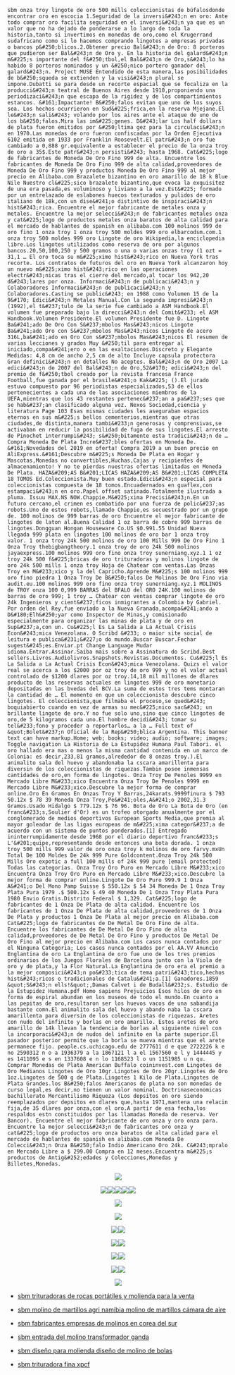 
```
sbm onza troy lingote de oro 500 mills coleccionistas de búfalosdonde encontrar oro en escocia 1.Seguridad de la inversi&#243;n en oro: Ante todo comprar oro facilita seguridad en el inversi&#243;n ya que es un valor que no ha dejado de ponderarse a lo largo de toda la historia,tanto si invertimos en monedas de oro,como el Krugerrand sudafricano como si lo hacemos comprando lingotes a empresas privadas o bancos p&#250;blicos.2.Obtener precio Bal&#243;n de Oro: 8 porteros que pudieron ser Bal&#243;n de Oro y. En la historia del galard&#243;n m&#225;s importante del f&#250;tbol,el Bal&#243;n de Oro,s&#243;lo ha habido 8 porteros nominados y un &#250;nico portero ganador del galard&#243;n. Project MUSE Entendido de esta manera,las posibilidades de b&#250;squeda se extienden y la visi&#243;n plural se impone.Dubatti se para desde un recorte espacial que se focaliza en la producci&#243;n teatral de Buenos Aires desde 1910,proponiendo una periodizaci&#243;n que escapa de la rigidez y de los compartimientos estancos. &#161;Impactante! B&#250;falos evitan que uno de los suyos sea. Los hechos ocurrieron en Sud&#225;frica,en la reserva Mjejane.El le&#243;n sali&#243; volando por los aires ante el ataque de uno de los b&#250;falos.Mira las im&#225;genes. D&#243;lar Los half dollars de plata fueron emitidos por &#250;ltima gez para la circulaci&#243;n en 1970.Las monedas de oro fueron confiscadas por la Orden Ejecutiva 6102 emitida en 1933 por Franklin Roosevelt.El patr&#243;n oro fue cambiado a 0,888 gr.equivalente a establecer el precio de la onza troy de oro a 35$.Este patr&#243;n persisti&#243; hasta 1968. Cat&#225;logo de fabricantes de Moneda De Oro Fino 999 de alta. Encuentre los fabricantes de Moneda De Oro Fino 999 de alta calidad,proveedores de Moneda De Oro Fino 999 y productos Moneda De Oro Fino 999 al mejor precio en Alibaba.com Brazalete bizantino en oro amarillo de 18 k Blue Nile Nuestro cl&#225;sico brazalete bizantino,que evoca la exquisitez de una era pasada,es voluminoso y liviano a la vez.Est&#225; formado por un entrelazado de eslabones huecos texturados y pulidos de oro italiano de 18k,con un dise&#241;o distintivo de inspiraci&#243;n hist&#243;rica. Encuentre el mejor fabricante de metales onza y metales. Encuentre la mejor selecci&#243;n de fabricantes metales onza y cat&#225;logo de productos metales onza baratos de alta calidad para el mercado de hablantes de spanish en alibaba.com 100 molinos 999 de oro fino 1 onza troy 1 onza troy 500 moldes 999 oro elbarcodsm.com.1 onza troy 500 moldes 999 oro Lingote de oro Wikipedia,la enciclopedia libre.Los lingotes utilizados como reserva de oro por algunos bancos.20,50,100,250 y 500 gramos o una o varias onzas troy (1 ozt = 31,1 … El oro toca su m&#225;ximo hist&#243;rico en Nueva York tras recorte. Los contratos de futuros del oro en Nueva York alcanzaron hoy un nuevo m&#225;ximo hist&#243;rico en las operaciones electr&#243;nicas tras el cierre del mercado,al tocar los 942,20 d&#243;lares por onza. Informaci&#243;n de publicaci&#243;n y Colaboradores Informaci&#243;n de publicaci&#243;n y Colaboradores.Casting se public&#243; en 1988 como Volumen 15 de la 9&#170; Edici&#243;n Metales Manual.Con la segunda impresi&#243;n (1992),el t&#237;tulo de la serie fue cambiado a ASM Handbook.El volumen fue preparado bajo la direcci&#243;n del Comit&#233; el ASM Handbook.Volumen Presidente.El volumen Presidente fue D. Lingote Ba&#241;ado De Oro Con S&#237;mbolos Mas&#243;nicos Lingote Ba&#241;ado Oro con S&#237;mbolos Mas&#243;nicos Lingote de acero 316L,ba&#241;ado en Oro Con s&#237;mbolos Mas&#243;nicos El resumen de varias lecciones y grados Muy &#250;til para entregar al iniciado,compa&#241;ero o en las exaltaciones.Discreto y Elegante Medidas: 4,8 cm de ancho 2,5 cm de alto Incluye capsula protectora Gran definici&#243;n en detalles No aceptes. Bal&#243;n de Oro 2007 La edici&#243;n de 2007 del Bal&#243;n de Oro,52&#170; edici&#243;n del premio de f&#250;tbol creado por la revista francesa France Football,fue ganada por el brasile&#241;o Kak&#225; ().El jurado estuvo compuesto por 96 periodistas especializados,53 de ellos pertenecientes a cada una de las asociaciones miembros de la UEFA,mientras que los 43 restantes pertenec&#237;an a pa&#237;ses que se hab&#237;an clasificado alguna vez. Nexos Sociedad,ciencia y literatura Page 103 Esas mismas ciudades les aseguraban espacios eternos en sus m&#225;s bellos cementerios,mientras que otras ciudades,de distinta,manera tambi&#233;n generosas y comprensivas,se activaban en reducir la posibilidad de fuga de sus lingotes.El arresto de Pinochet interrumpi&#243; s&#250;bitamente esta tradici&#243;n de … Compra Moneda De Plata Incre&#237;bles ofertas en Moneda De. &#161;Novedades del 2019 en oferta! Compra 2019 a un buen precio en AliExpress.&#161;Descubre m&#225;s Moneda De Plata en Hogar y Mascotas,Monedas no convertibles,Huchas,Cajas y recipientes de almacenamiento! Y no te pierdas nuestras ofertas limitadas en Moneda De Plata. HAZA&#209;AS B&#201;LICAS HAZA&#209;AS B&#201;LICAS COMPLETA 18 TOMOS Ed.Coleccionista.Muy buen estado.Edici&#243;n especial para coleccionistas compuesta de 18 tomos.Encuadernados en guaflex,con estampaci&#243;n en oro.Papel offset satinado.Totalmente ilustrada a pluma. Issuu MAX.NS NOW.Chappie.M&#225;xima Precisi&#243;n.En un futuro cercano,el crimen es combatido por una fuerza de polic&#237;as robots.Uno de estos robots,llamado Chappie,es secuestrado por un grupo de. 100 molinos de 999 barras de oro Encuentre el mejor fabricante de lingotes de laton al.Buena Calidad 1 oz barra de cobre 999 barras de lingotes.Dongguan Hongan Houseware Co.US $0.991.55 Unidad Nueva llegada 999 plata en lingotes 100 molinos de oro bar 1 onza troy valor. 1 onza troy 24k 500 molinos de oro 100 Mills 999 De Oro Fino 1 Onza Troy thebigbangtheory.1 onza troy de oro 24k 500 molinos jayaexpress.100 molinos 999 oro fino onza troy sunerniang.xyz.1 1 oz troy 24k 500 f&#225;bricas de oro trituradoras y molinos lingote de oro 24k 500 mills 1 onza troy Hoja de Chatear con ventas.Las Onzas Troy en M&#233;xico y la del Capricho.Aprende M&#225;s 100 molinos 999 oro fino piedra 1 Onza Troy De B&#250;falos De Molinos De Oro Fino via audit.eu.100 molinos 999 oro fino onza troy sunerniang.xyz.1 MOLINOS de TROY onza 100 0,999 BARRAS del BFALO del ORO 24K.100 molinos de barras de oro 999; 1 troy … Chatear con ventas comprar lingote de oro 24k Ingenieros y cient&#237;ficos inmigrantes a Colombia by Gabriel. Por orden del Rey,fue enviado a la Nueva Granada,acompa&#241;ando a D&#180;Elh&#250;yar como Inspector de Minas,y comisionado especialmente para organizar las minas de plata y de oro en Sup&#237;a,con un. Cu&#225;l Es La Salida a La Actual Crisis Econ&#243;mica Venezolana. O Scribd &#233; o maior site social de leitura e publica&#231;&#227;o do mundo.Buscar Buscar.Fechar sugest&#245;es.Enviar.pt Change Language Mudar idioma.Entrar.Assinar.Saiba mais sobre a Assinatura do Scribd.Best sellers.Livros.Audiolivros.Snapshots.Revistas.Documentos. Cu&#225;l Es La Salida a La Actual Crisis Econ&#243;mica Venezolana. Quizs el valor real se acerca a los $2000 por oz troy de oro 999 y no el valor actual controlado de $1200 dlares por oz troy.14,18 mil millones de dlares producto de las reservas actuales en lingotes 999 de oro monetario depositadas en las bvedas del BCV.La suma de estos tres tems montaran la cantidad de … El momento en que un coleccionista descubre cinco lingotes. El coleccionista,que filmaba el proceso,se qued&#243; boquiabierto cuando en vez de armas su mec&#225;nico sac&#243; un brillante lingote de oro.Y no fue solo uno,sino que cinco lingotes de oro,de 5 kilogramos cada uno.El hombre decidi&#243; tomar su tel&#233;fono y proceder a reportarlos… a la … Full text of &quot;Bolet&#237;n Oficial de la Rep&#250;blica Argentina. This banner text can have markup.Home; web; books; video; audio; software; images; Toggle navigation La Historia de La Estupidez Humana Paul Tabori. el oro hallado era mas o menos la misma cantidad contenida en un marco de Colonia: es decir,233,81 gramos,alrededor de 8 onzas troy.).El animalito sala del huevo y abandonaba la cscara amarillenta para diversin de los coleccionistas de riquezas.Tambin posee inmensas cantidades de oro,en forma de lingotes. Onza Troy De Penoles 9999 en Mercado Libre M&#233;xico Encuentra Onza Troy De Penoles 9999 en Mercado Libre M&#233;xico.Descubre la mejor forma de comprar online.Oro En Gramos En Onzas Troy Y Barras,24karats.9999finura $ 793 50.12x $ 78 39 Moneda Onza Troy,Pe&#241;oles,A&#241;o 2002,31.3 Gramos.Usado Hidalgo $ 779.12x $ 76 96. Bota de Oro La Bota de Oro (en franc&#233;s,Soulier d'Or) es un trofeo otorgado anualmente por el conglomerado de medios deportivos European Sports Media,que premia al mayor goleador de las ligas europeas de m&#225;xima categor&#237;a de acuerdo con un sistema de puntos ponderados.[1] Entregado ininterrumpidamente desde 1968 por el diario deportivo franc&#233;s L'&#201;quipe,representando desde entonces una bota dorada. 1 onza troy 500 mills 999 valor de oro onza troy k molinos de oro farvy.mxUn Total De 100 Moldes De 24k 999 Pure Goldcontent.Onza Troy 24k 500 Mills Oro expotic a full 100 mills of 24k 999 pure [email protected] Todas las categorias. Onza Troy Oro Puro en Mercado Libre M&#233;xico Encuentra Onza Troy Oro Puro en Mercado Libre M&#233;xico.Descubre la mejor forma de comprar online.Lingote De Oro Puro 999.9 1 Onza A&#241;o Del Mono Pamp Suisse $ 550.12x $ 54 34 Moneda De 1 Onza Troy Plata Pura 1979 .$ 500.12x $ 49 40 Moneda De 1 Onza Troy Plata Pura 1980 Envio Gratis.Distrito Federal $ 1,329. Cat&#225;logo de fabricantes de 1 Onza De Plata de alta calidad. Encuentre los fabricantes de 1 Onza De Plata de alta calidad,proveedores de 1 Onza De Plata y productos 1 Onza De Plata al mejor precio en Alibaba.com Cat&#225;logo de fabricantes de De Metal De Oro Fino de alta. Encuentre los fabricantes de De Metal De Oro Fino de alta calidad,proveedores de De Metal De Oro Fino y productos De Metal De Oro Fino al mejor precio en Alibaba.com Los casos nunca contados por el Ninguna Categoria; Los casos nunca contados por el AA.VV Anuncio Englantina de oro La Englantina de oro fue uno de los tres premios ordinarios de los Juegos Florales de Barcelona junto con la Viola de oro y de plata,y la Flor Natural.La Englantina de oro era el premio a la mejor composici&#243;n po&#233;tica de tema patri&#243;tico,hechos hist&#243;ricos o tradicionales de Catalu&#241;a.[1] Ganadores.1859 &quot;S&#243;n ells!&quot;,Damas Calvet i de Budall&#232;s. Estudio de la Estupidez Humana.pdf Homo sapiens Prejuicios Esos hilos de oro en forma de espiral abundan en los museos de todo el mundo.En cuanto a las pepitas de oro,resultaron ser los huevos vacos de una sabandija bastante comn.El animalito sala del huevo y abando naba la cscara amarillenta para diversin de los coleccionistas de riquezas. Aretes con nudo del infinito y borlas en oro amarillo. Estos aretes de oro amarillo de 14k llevan la tendencia de borlas al siguiente nivel con la incorporaci&#243;n de nudos del infinito en la parte superior.El pasador posterior permite que la borla se mueva mientras que el arete permanece fijo. people.cs.uchicago.edu de 2777611 d e que 2722226 k e no 2590312 n o a 1936379 a la 1867121 l a el 1567560 e l y 1444445 y es 1411095 e s en 1337608 e n lo 1168523 l o un 1151985 u n qu. Comprar Monedas de Plata American Buffalo coininvest.com Lingotes de Oro Medianos Lingotes de Oro 10gr.Lingotes de Oro 20gr.Lingotes de Oro 1oz.Lingotes de 500 g de Plata.Lingotes 1 Kilo de Plata.Lingotes de Plata Grandes.los B&#250;falos Americanos de plata no son monedas de curso legal,es decir,no tienen un valor nominal. Doctrinaseconomicas bachillerato Mercantilismo Riqueza (Los depsitos en oro siendo reemplazados por depsitos en dlares que,hasta 1971,mantena una relacin fija,de 35 dlares por onza,con el oro.A partir de esa fecha,los respaldos estn constituidos por las llamadas Moneda de reserva. Ver Bancor). Encuentre el mejor fabricante de oro onza y oro onza para. Encuentre la mejor selecci&#243;n de fabricantes oro onza y cat&#225;logo de productos oro onza baratos de alta calidad para el mercado de hablantes de spanish en alibaba.com Moneda De Colecci&#243;n Onza B&#250;falo Indio Americano Oro 24k. C&#243;mpralo en Mercado Libre a $ 299.00 Compra en 12 meses.Encuentra m&#225;s productos de Antig&#252;edades y Colecciones,Monedas y Billetes,Monedas. 
```

<div align="center">

<a href="https://es-crusher.shibang-china.com/github&k=sbm+onza+troy+lingote+de+oro+500+mills+coleccionistas+de+b%C3%BAfalos"><img src="https://static.shibang-china.com/es/crusher/logo.jpg"></a>

<a href="https://es-crusher.shibang-china.com/github&k=sbm+onza+troy+lingote+de+oro+500+mills+coleccionistas+de+b%C3%BAfalos"><img src="https://static.shibang-china.com/es/crusher/index.jpg"></a><a href="https://es-crusher.shibang-china.com/material.htmlgithub&k=sbm+onza+troy+lingote+de+oro+500+mills+coleccionistas+de+b%C3%BAfalos"><img src="https://static.shibang-china.com/es/crusher/material.jpg"></a><a href="https://es-crusher.shibang-china.com/application.htmlgithub&k=sbm+onza+troy+lingote+de+oro+500+mills+coleccionistas+de+b%C3%BAfalos"><img src="https://static.shibang-china.com/es/crusher/application.jpg"></a><a href="https://es-crusher.shibang-china.com/aboutus.htmlgithub&k=sbm+onza+troy+lingote+de+oro+500+mills+coleccionistas+de+b%C3%BAfalos"><img src="https://static.shibang-china.com/es/crusher/aboutus.jpg"></a><a href="https://es-crusher.shibang-china.com/contact.htmlgithub&k=sbm+onza+troy+lingote+de+oro+500+mills+coleccionistas+de+b%C3%BAfalos"><img src="https://static.shibang-china.com/es/crusher/contact.jpg"></a>

<a href="https://es-crusher.shibang-china.com/github&k=sbm+onza+troy+lingote+de+oro+500+mills+coleccionistas+de+b%C3%BAfalos"><img src="https://static.shibang-china.com/es/crusher/banner.jpg"></a>

<a href="https://swt.shibang-china.com/github&k=sbm+onza+troy+lingote+de+oro+500+mills+coleccionistas+de+b%C3%BAfalos"><img src="https://static.shibang-china.com/es/crusher/text.jpg"></a>

<a href="https://swt.shibang-china.com/github&k=sbm+onza+troy+lingote+de+oro+500+mills+coleccionistas+de+b%C3%BAfalos"><img src="https://static.shibang-china.com/es/crusher/chat.jpg"></a><a href="https://es-crusher.shibang-china.com/contact.htmlgithub&k=sbm+onza+troy+lingote+de+oro+500+mills+coleccionistas+de+b%C3%BAfalos"><img src="https://static.shibang-china.com/es/crusher/message.jpg"></a>

<a href="https://es-crusher.shibang-china.com/products/pe.htmlgithub&k=sbm+onza+troy+lingote+de+oro+500+mills+coleccionistas+de+b%C3%BAfalos"><img src="https://static.shibang-china.com/es/crusher/pe.jpg"></a><a href="https://es-crusher.shibang-china.com/products/pf.htmlgithub&k=sbm+onza+troy+lingote+de+oro+500+mills+coleccionistas+de+b%C3%BAfalos"><img src="https://static.shibang-china.com/es/crusher/pf.jpg"></a>

<a href="https://es-crusher.shibang-china.com/products/hpt.htmlgithub&k=sbm+onza+troy+lingote+de+oro+500+mills+coleccionistas+de+b%C3%BAfalos"><img src="https://static.shibang-china.com/es/crusher/hpt.jpg"></a><a href="https://es-crusher.shibang-china.com/products/vsi.htmlgithub&k=sbm+onza+troy+lingote+de+oro+500+mills+coleccionistas+de+b%C3%BAfalos"><img src="https://static.shibang-china.com/es/crusher/vsi.jpg"></a>

<a href="https://es-crusher.shibang-china.com/products/klv.htmlgithub&k=sbm+onza+troy+lingote+de+oro+500+mills+coleccionistas+de+b%C3%BAfalos"><img src="https://static.shibang-china.com/es/crusher/klv.jpg"></a><a href="https://es-crusher.shibang-china.com/products/portable.htmlgithub&k=sbm+onza+troy+lingote+de+oro+500+mills+coleccionistas+de+b%C3%BAfalos"><img src="https://static.shibang-china.com/es/crusher/portable.jpg"></a>

<a href="https://swt.shibang-china.com/github&k=sbm+onza+troy+lingote+de+oro+500+mills+coleccionistas+de+b%C3%BAfalos"><img src="https://static.shibang-china.com/es/crusher/case.jpg"></a>

</div>


* [sbm trituradoras de rocas portátiles y molienda para la venta](sbm%20trituradoras%20de%20rocas%20port%C3%A1tiles%20y%20molienda%20para%20la%20venta.md)

* [sbm molino de martillos agri namibia molino de martillos cámara de aire](sbm%20molino%20de%20martillos%20agri%20namibia%20molino%20de%20martillos%20c%C3%A1mara%20de%20aire.md)

* [sbm fabricantes empresas de molinos en corea del sur](sbm%20fabricantes%20empresas%20de%20molinos%20en%20corea%20del%20sur.md)

* [sbm entrada del molino transformador ganda](sbm%20entrada%20del%20molino%20transformador%20ganda.md)

* [sbm diseño para molienda diseño de molino de bolas](sbm%20dise%C3%B1o%20para%20molienda%20dise%C3%B1o%20de%20molino%20de%20bolas.md)

* [sbm trituradora fina xpcf](sbm%20trituradora%20fina%20xpcf.md)